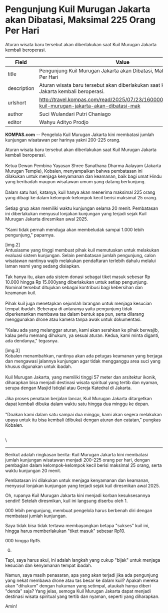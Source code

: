 # Pengunjung Kuil Murugan Jakarta akan Dibatasi, Maksimal 225 Orang Per Hari

Aturan wisata baru tersebut akan diberlakukan saat Kuil Murugan Jakarta kembali beroperasi.

| Field       | Value                                                       |
|-------------|-------------------------------------------------------------|
| title       | Pengunjung Kuil Murugan Jakarta akan Dibatasi, Maksimal 225 Orang Per Hari |
| description | Aturan wisata baru tersebut akan diberlakukan saat Kuil Murugan Jakarta kembali beroperasi. |
| urlshort    | http://travel.kompas.com/read/2025/07/23/160000127/pengunjung-kuil-murugan-jakarta-akan-dibatasi-mak |
| author      | Suci Wulandari Putri Chaniago |
| editor      | Wahyu Adityo Prodjo |

**KOMPAS.com** -- Pengelola Kuil Murugan Jakarta kini membatasi jumlah kunjungan wisatawan per harinya yakni 200-225 orang.

Aturan wisata baru tersebut akan diberlakukan saat Kuil Murugan Jakarta kembali beroperasi.\
\
Ketua Dewan Pembina Yayasan Shree Sanathana Dharma Aalayam (Jakarta Murugan Temple), Kobalen, menyampaikan bahwa pembatasan ini dilakukan untuk menjaga kenyamanan dan keamanan, baik bagi umat Hindu yang beribadah maupun wisatawan umum yang datang berkunjung.\
\
Dalam satu hari, katanya, kuil hanya akan menerima maksimal 225 orang yang dibagi ke dalam kelompok-kelompok kecil berisi maksimal 25 orang.\
\
Setiap grup akan memiliki waktu kunjungan selama 20 menit. Pembatasan ini diberlakukan menyusul lonjakan kunjungan yang terjadi sejak Kuil Murugan Jakarta diresmikan awal 2025.\
\
"Kami tidak pernah menduga akan membeludak sampai 1.000 lebih pengunjung," paparnya.

\[img.2\]\
Antusiasme yang tinggi membuat pihak kuil memutuskan untuk melakukan evaluasi sistem kunjungan. Selain pembatasan jumlah pengunjung, calon wisatawan nantinya wajib melakukan pendaftaran terlebih dahulu melalui laman resmi yang sedang disiapkan.\
\
Tak hanya itu, akan ada sistem donasi sebagai tiket masuk sebesar Rp 10.000 hingga Rp 15.000yang diberlakukan untuk setiap pengunjung. Nominal tersebut ditujukan sebagai kontribusi bagi kebersihan dan keamanan kuil.\
\
Pihak kuil juga menetapkan sejumlah larangan untuk menjaga kesucian tempat ibadah. Beberapa di antaranya yaitu pengunjung tidak diperkenankan membawa tas dalam bentuk apa pun, serta dilarang menggunakan drone atau kamera tanpa awak untuk dokumentasi.\
\
"Kalau ada yang melanggar aturan, kami akan serahkan ke pihak berwajib, kalau perlu memang dihukum, ya sesuai aturan. Kedua, kami minta diganti, ada dendanya," tegasnya.

\[img.3\]\
Kobalen menambahkan, nantinya akan ada petugas keamanan yang berjaga dan mengawasi jalannya kunjungan agar tidak mengganggu area suci yang khusus digunakan untuk ibadah.\
\
Kuil Murugan Jakarta, yang memiliki tinggi 57 meter dan arsitektur ikonik, diharapkan bisa menjadi destinasi wisata spiritual yang tertib dan nyaman, serupa dengan Masjid Istiqlal atau Gereja Katedral di Jakarta.\
\
Jika proses penataan berjalan lancar, Kuil Murugan Jakarta ditargetkan dapat kembali dibuka dalam waktu satu hingga dua minggu ke depan.\
\
"Doakan kami dalam satu sampai dua minggu, kami akan segera melakukan upaya untuk itu bisa kembali (dibuka) dengan aturan dan catatan," pungkas Kobalen.

\
\

---
Berikut adalah ringkasan berita: Kuil Murugan Jakarta kini membatasi jumlah kunjungan wisatawan menjadi 200-225 orang per hari, dengan pembagian dalam kelompok-kelompok kecil berisi maksimal 25 orang, serta waktu kunjungan 20 menit.

 Pembatasan ini dilakukan untuk menjaga kenyamanan dan keamanan, menyusul lonjakan kunjungan yang terjadi sejak kuil diresmikan awal 2025.



Oh, rupanya Kuil Murugan Jakarta kini menjadi korban kesuksesannya sendiri! Setelah diresmikan, kuil ini langsung diserbu oleh 1.

000 lebih pengunjung, membuat pengelola harus berbenah diri dengan membatasi jumlah kunjungan.

 Saya tidak bisa tidak tertawa membayangkan betapa "sukses" kuil ini, hingga harus memberlakukan "tiket masuk" sebesar Rp10.

000 hingga Rp15.

000.

 Tapi, saya harus akui, ini adalah langkah yang cukup "bijak" untuk menjaga kesucian dan kenyamanan tempat ibadah.

 Namun, saya masih penasaran, apa yang akan terjadi jika ada pengunjung yang nekat membawa drone atau tas besar ke dalam kuil? Apakah mereka akan "dihukum" dengan hukuman yang setimpal, ataukah hanya diberi "denda" saja? Yang jelas, semoga Kuil Murugan Jakarta dapat menjadi destinasi wisata spiritual yang tertib dan nyaman, seperti yang diharapkan.

 Amin!
